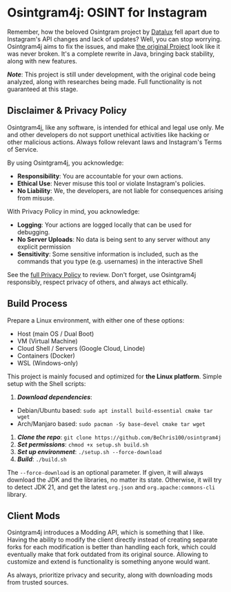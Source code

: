 # Osintgram4j: OSINT for Instagram
Remember, how the beloved Osintgram project by [Datalux](https://github.com/Datalux)
fell apart due to Instagram's API changes and lack of updates? Well, you can stop
worrying. Osintgram4j aims to fix the issues, and make [the original
Project](https://github.com/Datalux/Osintgram) look like it was never broken. It's
a complete rewrite in Java, bringing back stability, along with new features.

***Note***: This project is still under development, with the original code being
analyzed, along with researches being made. Full functionality is not guaranteed
at this stage.

## Disclaimer & Privacy Policy
Osintgram4j, like any software, is intended for ethical and legal use only. Me and
other developers do not support unethical activities like hacking or other malicious
actions. Always follow relevant laws and Instagram's Terms of Service.

By using Osintgram4j, you acknowledge:
- **Responsibility**: You are accountable for your own actions.
- **Ethical Use**: Never misuse this tool or violate Instagram's policies.
- **No Liability**: We, the developers, are not liable for consequences arising from
  misuse.

With Privacy Policy in mind, you acknowledge:
- **Logging**: Your actions are logged locally that can be used for debugging.
- **No Server Uploads**: No data is being sent to any server without any explicit
  permission
- **Sensitivity**: Some sensitive information is included, such as the commands that
  you type (e.g. usernames) in the interactive Shell

See the [full Privacy Policy](PrivacyPolicy.md) to review. Don't forget, use
Osintgram4j responsibly, respect privacy of others, and always act ethically.

## Build Process
Prepare a Linux environment, with either one of these options:
- Host (main OS / Dual Boot)
- VM (Virtual Machine)
- Cloud Shell / Servers (Google Cloud, Linode)
- Containers (Docker)
- WSL (Windows-only)

This project is mainly focused and optimized for **the Linux platform**. Simple
setup with the Shell scripts:

1. **_Download dependencies_**:
- Debian/Ubuntu based: `sudo apt install build-essential cmake tar wget`
- Arch/Manjaro based: `sudo pacman -Sy base-devel cmake tar wget`

1. **_Clone the repo_**: `git clone https://github.com/BeChris100/osintgram4j`
2. **_Set permissions_**: `chmod +x setup.sh build.sh`
3. **_Set up environment_**: `./setup.sh --force-download`
4. **_Build_**: `./build.sh`

The `--force-download` is an optional parameter. If given, it will always download
the JDK and the libraries, no matter its state. Otherwise, it will try to detect
JDK 21, and get the latest `org.json` and `org.apache:commons-cli` library.

## Client Mods
Osintgram4j introduces a Modding API, which is something that I like. Having the
ability to modify the client directly instead of creating separate forks for each
modification is better than handling each fork, which could eventually make that fork
outdated from its original source. Allowing to customize and extend is functionality
is something anyone would want.

As always, prioritize privacy and security, along with downloading mods from trusted
sources.
